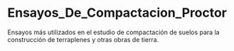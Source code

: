 # Ensayos_De_Compactacion_Proctor
Ensayos más utilizados en el estudio de compactación de suelos para la construcción de terraplenes y otras obras de tierra.

